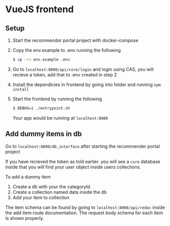 # VueJS frontend

## Setup

1.  Start the recommendor portal project with docker-compose
2.  Copy the env.example to .env running the following <br />

    ```bash
    $ cp -rv env.example .env
    ```

3.  Go to `localhost:8000/api/core/login` and login using CAS, you will recieve a token, add that to .env created in step 2
4.  Install the dependicies in frontend by going into folder and running `npm install`
5.  Start the frontend by running the following

    ```bash
    $ DEBUG=1 ./entrypoint.sh
    ```

    Your app would be running at `localhost:8080`

## Add dummy items in db

Go to `localhost:8000/db_interface` after starting the recommender portal project

If you have recieved the token as told earlier. you will see a `core` database inside that you will find your user object inside users collections.

To add a dummy item

1. Create a db with your the categoryId.
2. Create a collection named data inside the db
3. Add your item to collection

The item schema can be found by going to `localhost:8000/api/redoc` inside the add item route documentation. The request body schema for each item is shown properly.
